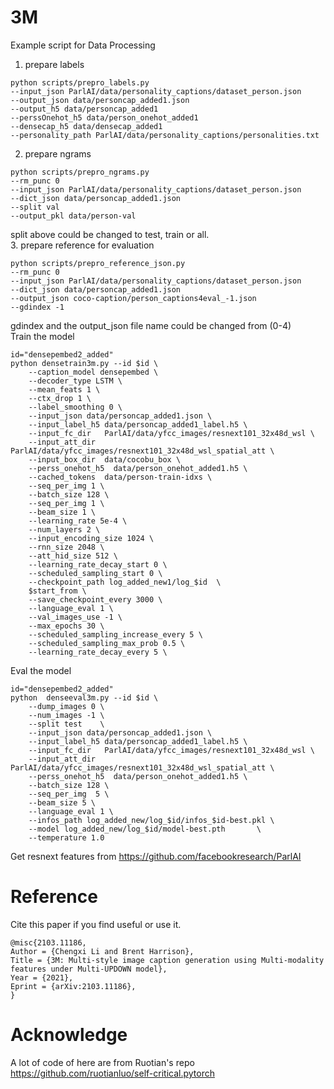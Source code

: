 # 3M
Example script for Data Processing
1. prepare labels
```
python scripts/prepro_labels.py 
--input_json ParlAI/data/personality_captions/dataset_person.json 
--output_json data/personcap_added1.json 
--output_h5 data/personcap_added1  
--perssOnehot_h5 data/person_onehot_added1 
--densecap_h5 data/densecap_added1 
--personality_path ParlAI/data/personality_captions/personalities.txt
```
2. prepare ngrams
```
python scripts/prepro_ngrams.py 
--rm_punc 0 
--input_json ParlAI/data/personality_captions/dataset_person.json 
--dict_json data/personcap_added1.json 
--split val 
--output_pkl data/person-val
```
split above could be changed to test, train or all. <br />
3. prepare reference for evaluation
```
python scripts/prepro_reference_json.py 
--rm_punc 0 
--input_json ParlAI/data/personality_captions/dataset_person.json 
--dict_json data/personcap_added1.json 
--output_json coco-caption/person_captions4eval_-1.json 
--gdindex -1
```
gdindex and the output_json file name could be changed from (0-4) <br />
Train the model
```
id="densepembed2_added"
python densetrain3m.py --id $id \
    --caption_model densepembed \
    --decoder_type LSTM \
    --mean_feats 1 \
    --ctx_drop 1 \
    --label_smoothing 0 \
    --input_json data/personcap_added1.json \
    --input_label_h5 data/personcap_added1_label.h5 \
    --input_fc_dir   ParlAI/data/yfcc_images/resnext101_32x48d_wsl \
    --input_att_dir  ParlAI/data/yfcc_images/resnext101_32x48d_wsl_spatial_att \
    --input_box_dir  data/cocobu_box \
    --perss_onehot_h5  data/person_onehot_added1.h5 \
    --cached_tokens  data/person-train-idxs \
    --seq_per_img 1 \
    --batch_size 128 \
    --seq_per_img 1 \
    --beam_size 1 \
    --learning_rate 5e-4 \
    --num_layers 2 \
    --input_encoding_size 1024 \
    --rnn_size 2048 \
    --att_hid_size 512 \
    --learning_rate_decay_start 0 \
    --scheduled_sampling_start 0 \
    --checkpoint_path log_added_new1/log_$id  \
    $start_from \
    --save_checkpoint_every 3000 \
    --language_eval 1 \
    --val_images_use -1 \
    --max_epochs 30 \
    --scheduled_sampling_increase_every 5 \
    --scheduled_sampling_max_prob 0.5 \
    --learning_rate_decay_every 5 \

```
Eval the model
```
id="densepembed2_added" 
python  denseeval3m.py --id $id \
    --dump_images 0 \ 
    --num_images -1 \
    --split test    \   
    --input_json data/personcap_added1.json \
    --input_label_h5 data/personcap_added1_label.h5 \
    --input_fc_dir   ParlAI/data/yfcc_images/resnext101_32x48d_wsl \
    --input_att_dir   ParlAI/data/yfcc_images/resnext101_32x48d_wsl_spatial_att \
    --perss_onehot_h5  data/person_onehot_added1.h5 \
    --batch_size 128 \
    --seq_per_img  5 \ 
    --beam_size 5 \ 
    --language_eval 1 \ 
    --infos_path log_added_new/log_$id/infos_$id-best.pkl \
    --model log_added_new/log_$id/model-best.pth       \   
    --temperature 1.0  
```
Get resnext features from https://github.com/facebookresearch/ParlAI

# Reference
Cite this paper if you find useful or use it.
```
@misc{2103.11186,
Author = {Chengxi Li and Brent Harrison},
Title = {3M: Multi-style image caption generation using Multi-modality features under Multi-UPDOWN model},
Year = {2021},
Eprint = {arXiv:2103.11186},
}

```
# Acknowledge 
A lot of code of here are from Ruotian's repo https://github.com/ruotianluo/self-critical.pytorch
